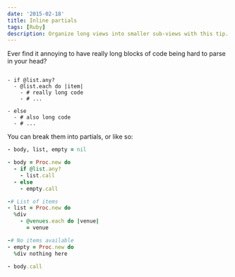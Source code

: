 ```yaml
---
date: '2015-02-18'
title: Inline partials
tags: [Ruby]
description: Organize long views into smaller sub-views with this tip.
---
```


Ever find it annoying to have really long blocks of code being hard to parse in your head?

```haml

- if @list.any?
  - @list.each do |item|
    - # really long code
    - # ...

- else
  - # also long code
  - # ...
```

You can break them into partials, or like so:

```ruby
- body, list, empty = nil

- body = Proc.new do
  - if @list.any?
    - list.call
  - else
    - empty.call

-# List of items
- list = Proc.new do
  %div
    - @venues.each do |venue|
      = venue

-# No items available
- empty = Proc.new do
  %div nothing here

- body.call
```
